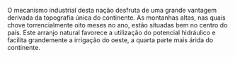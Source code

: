 ﻿O mecanismo industrial desta nação desfruta de uma grande vantagem derivada da topografia única do continente. As montanhas altas, nas quais chove torrencialmente oito meses no ano, estão situadas bem no centro do país. Este arranjo natural favorece a utilização do potencial hidráulico e facilita grandemente a irrigação do oeste, a quarta parte mais árida do continente.